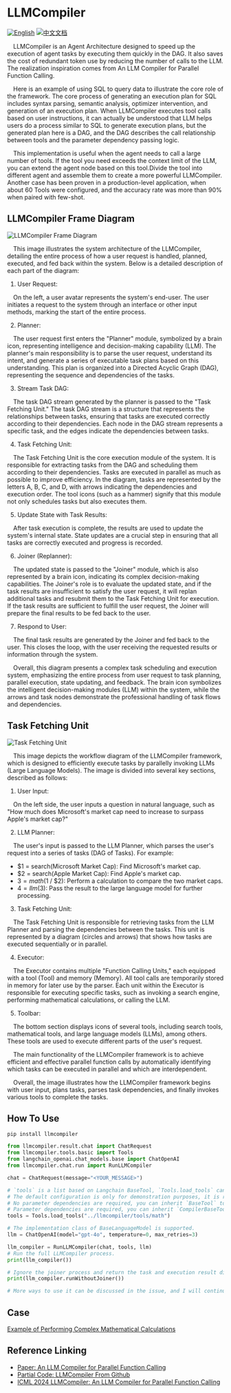 # LLMCompiler

[![English](https://img.shields.io/badge/English-Click-yellow)](README.md)
[![中文文档](https://img.shields.io/badge/中文文档-点击查看-orange)](README-zh.md)

&emsp;LLMCompiler is an Agent Architecture designed to speed up the execution of agent tasks by executing them quickly
in the DAG. It also saves the cost of redundant token use by reducing the number of calls to the LLM. The realization
inspiration comes from An LLM Compiler for Parallel Function Calling.

&emsp;Here is an example of using SQL to query data to illustrate the core role of the framework. The core process of generating an execution plan for SQL includes syntax parsing, semantic analysis, optimizer intervention, and generation of an execution plan. When LLMCompiler executes tool calls based on user instructions, it can actually be understood that LLM helps users do a process similar to SQL to generate execution plans, but the generated plan here is a DAG, and the DAG describes the call relationship between tools and the parameter dependency passing logic.

&emsp;This implementation is useful when the agent needs to call a large number of tools. If the tool you need exceeds
the context limit of the LLM, you can extend the agent node based on this tool.Divide the tool into different
agent and assemble them to create a more powerful LLMCompiler. Another case has been
proven in a production-level application, when about 60 Tools were configured, and the accuracy rate was more than 90%
when paired with few-shot.

## LLMCompiler Frame Diagram

![LLMCompiler Frame Diagram](images/frame.png)

&emsp;This image illustrates the system architecture of the LLMCompiler, detailing the entire process of how a user request is
handled, planned, executed, and fed back within the system. Below is a detailed description of each part of the diagram:

1. User Request:

&emsp;On the left, a user avatar represents the system's end-user. The user initiates a request to the system
through an interface or other input methods, marking the start of the entire process.

2. Planner:

&emsp;The user request first enters the "Planner" module, symbolized by a brain icon, representing intelligence and
decision-making capability (LLM). The planner's main responsibility is to parse the user request, understand its intent,
and generate a series of executable task plans based on this understanding. This plan is organized into a Directed
Acyclic Graph (DAG), representing the sequence and dependencies of the tasks.

3. Stream Task DAG:

&emsp;The task DAG stream generated by the planner is passed to the "Task Fetching Unit." The task DAG stream
is a structure that represents the relationships between tasks, ensuring that tasks are executed correctly according to
their dependencies. Each node in the DAG stream represents a specific task, and the edges indicate the dependencies
between tasks.

4. Task Fetching Unit:

&emsp;The Task Fetching Unit is the core execution module of the system. It is responsible for extracting
tasks from the DAG and scheduling them according to their dependencies. Tasks are executed in parallel as much as
possible to improve efficiency. In the diagram, tasks are represented by the letters A, B, C, and D, with arrows
indicating the dependencies and execution order. The tool icons (such as a hammer) signify that this module not only
schedules tasks but also executes them.

5. Update State with Task Results:

&emsp;After task execution is complete, the results are used to update the system's internal
state. State updates are a crucial step in ensuring that all tasks are correctly executed and progress is recorded.

6. Joiner (Replanner):

&emsp;The updated state is passed to the "Joiner" module, which is also represented by a brain icon,
indicating its complex decision-making capabilities. The Joiner's role is to evaluate the updated state, and if the task
results are insufficient to satisfy the user request, it will replan additional tasks and resubmit them to the Task
Fetching Unit for execution. If the task results are sufficient to fulfill the user request, the Joiner will prepare the
final results to be fed back to the user.

7. Respond to User:

&emsp;The final task results are generated by the Joiner and fed back to the user. This closes the loop, with
the user receiving the requested results or information through the system.

&emsp;Overall, this diagram presents a complex task scheduling and execution system, emphasizing the entire process from user
request to task planning, parallel execution, state updating, and feedback. The brain icon symbolizes the intelligent
decision-making modules (LLM) within the system, while the arrows and task nodes demonstrate the professional handling
of task flows and dependencies.

## Task Fetching Unit

![Task Fetching Unit](images/task-fetch.png)

&emsp;This image depicts the workflow diagram of the LLMCompiler framework, which is designed to efficiently execute tasks by
parallelly invoking LLMs (Large Language Models). The image is divided into several key sections, described as follows:

1. User Input:

&emsp;On the left side, the user inputs a question in natural language, such as "How much does Microsoft's market cap need to
increase to surpass Apple's market cap?"

2. LLM Planner:

&emsp;The user's input is passed to the LLM Planner, which parses the user's request into a series of tasks (DAG of Tasks).
For example:

- $1 = search(Microsoft Market Cap): Find Microsoft's market cap.
- $2 = search(Apple Market Cap): Find Apple's market cap.
- $3 = math($1 / $2): Perform a calculation to compare the two market caps.
- $4 = llm($3): Pass the result to the large language model for further processing.

3. Task Fetching Unit:

&emsp;The Task Fetching Unit is responsible for retrieving tasks from the LLM Planner and parsing the dependencies between the
tasks. This unit is represented by a diagram (circles and arrows) that shows how tasks are executed sequentially or in
parallel.

4. Executor:

&emsp;The Executor contains multiple "Function Calling Units," each equipped with a tool (Tool) and memory (Memory). All tool
calls are temporarily stored in memory for later use by the parser.
Each unit within the Executor is responsible for executing specific tasks, such as invoking a search engine, performing
mathematical calculations, or calling the LLM.

5. Toolbar:

&emsp;The bottom section displays icons of several tools, including search tools, mathematical tools, and large language
models (LLMs), among others. These tools are used to execute different parts of the user's request.

&emsp;The main functionality of the LLMCompiler framework is to achieve efficient and effective parallel function calls by
automatically identifying which tasks can be executed in parallel and which are interdependent.

&emsp;Overall, the image illustrates how the LLMCompiler framework begins with user input, plans tasks, parses task
dependencies, and finally invokes various tools to complete the tasks.

## How To Use

```shell
pip install llmcompiler
```

```py
from llmcompiler.result.chat import ChatRequest
from llmcompiler.tools.basic import Tools
from langchain_openai.chat_models.base import ChatOpenAI
from llmcompiler.chat.run import RunLLMCompiler

chat = ChatRequest(message="<YOUR_MESSAGE>")

# `tools` is a list based on Langchain BaseTool, `Tools.load_tools` can automatically load Tools from specified directories or `.py` files.
# The default configuration is only for demonstration purposes, it is recommended to inherit `BaseTool` or `CompilerBaseTool` to implement Tool, which can better control some details.
# No parameter dependencies are required, you can inherit `BaseTool` to implement Tool, with the implementation reference being `llmcompiler/tools/basetool/fund_basic_v1.py`.
# Parameter dependencies are required, you can inherit `CompilerBaseTool`, with the implementation references being `llmcompiler/tools/math/math_tools.py, llmcompiler/tools/basetool/fund_basic_v2.py`.
tools = Tools.load_tools("../llmcompiler/tools/math")

# The implementation class of BaseLanguageModel is supported.
llm = ChatOpenAI(model="gpt-4o", temperature=0, max_retries=3)

llm_compiler = RunLLMCompiler(chat, tools, llm)
# Run the full LLMCompiler process.
print(llm_compiler())

# Ignore the joiner process and return the task and execution result directly.
print(llm_compiler.runWithoutJoiner())

# More ways to use it can be discussed in the issue, and I will continue to improve the documentation in the future.
```

## Case

[Example of Performing Complex Mathematical Calculations](docs/dag-demo.md)

## Reference Linking

- [Paper: An LLM Compiler for Parallel Function Calling](https://arxiv.org/abs/2312.04511)
- [Partial Code: LLMCompiler From Github](https://github.com/langchain-ai/langgraph/blob/main/examples/llm-compiler/LLMCompiler.ipynb)
- [ICML 2024 LLMCompiler: An LLM Compiler for Parallel Function Calling](https://github.com/SqueezeAILab/LLMCompiler)
